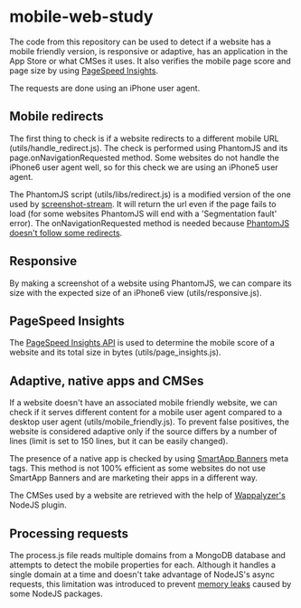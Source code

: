 # mobile-web-study

The code from this repository can be used to detect if a website has a mobile friendly version, is responsive or adaptive, has an application in the App Store or what CMSes it uses. It also verifies the mobile page score and page size by using [PageSpeed Insights](https://developers.google.com/speed/pagespeed/insights/).

The requests are done using an iPhone user agent.

Mobile redirects
----------------
The first thing to check is if a website redirects to a different mobile URL (utils/handle_redirect.js). The check is performed using PhantomJS and its page.onNavigationRequested method. Some websites do not handle the iPhone6 user agent well, so for this check we are using an iPhone5 user agent.

The PhantomJS script (utils/libs/redirect.js) is a modified version of the one used by [screenshot-stream](https://github.com/kevva/screenshot-stream). It will return the url even if the page fails to load (for some websites PhantomJS will end with a 'Segmentation fault' error). The onNavigationRequested method is needed because [PhantomJS doesn't follow some redirects](https://github.com/ariya/phantomjs/issues/10389). 

Responsive
----------
By making a screenshot of a website using PhantomJS, we can compare its size with the expected size of an iPhone6 view (utils/responsive.js).

PageSpeed Insights
------------------
The [PageSpeed Insights API](https://developers.google.com/speed/docs/insights/v1/getting_started) is used to determine the mobile score of a website and its total size in bytes (utils/page_insights.js).

Adaptive, native apps and CMSes
-------------------------------
If a website doesn't have an associated mobile friendly website, we can check if it serves different content for a mobile user agent compared to a desktop user agent (utils/mobile_friendly.js). To prevent false positives, the website is considered adaptive only if the source differs by a number of lines (limit is set to 150 lines, but it can be easily changed).

The presence of a native app is checked by using [SmartApp Banners](http://smartappbanners.com/) meta tags. This method is not 100% efficient as some websites do not use SmartApp Banners and are marketing their apps in a different way.

The CMSes used by a website are retrieved with the help of [Wappalyzer's](https://wappalyzer.com/) NodeJS plugin.

Processing requests
-------------------
The process.js file reads multiple domains from a MongoDB database and attempts to detect the mobile properties for each. Although it handles a single domain at a time and doesn't take advantage of NodeJS's async requests, this limitation was introduced to prevent [memory leaks](https://github.com/joyent/node/issues/5108) caused by some NodeJS packages.

